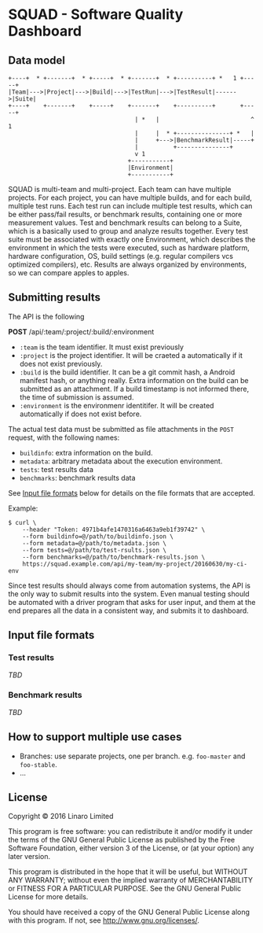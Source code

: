 # SQUAD - Software Quality Dashboard

## Data model

```
+----+  * +-------+  * +-----+  * +-------+  * +----------+ *   1 +-----+
|Team|--->|Project|--->|Build|--->|TestRun|--->|TestResult|------>|Suite|
+----+    +-------+    +-----+    +-------+    +----------+       +-----+
                                    | *   |                          ^ 1
                                    |     |  * +---------------+ *   |
                                    |     +--->|BenchmarkResult|-----+
                                    |          +---------------+
                                    v 1
                                  +-----------+
                                  |Environment|
                                  +-----------+
```

SQUAD is multi-team and multi-project. Each team can have multiple projects.
For each project, you can have multiple builds, and for each build, multiple
test runs. Each test run can include multiple test results, which can be either
pass/fail results, or benchmark results, containing one or more measurement
values. Test and benchmark results can belong to a Suite, which is a basically
used to group and analyze results together. Every test suite must be associated
with exactly one Environment, which describes the environment in which the
tests were executed, such as hardware platform, hardware configuration, OS,
build settings (e.g. regular compilers vcs optimized compilers), etc. Results
are always organized by environments, so we can compare apples to apples.

## Submitting results

The API is the following

**POST** /api/:team/:project/:build/:environment

* `:team` is the team identifier. It must exist previously
* `:project` is the project identifier. It will be craeted a automatically if
  it does not exist previously.
* `:build` is the build identifier. It can be a git commit hash, a Android
  manifest hash, or anything really. Extra information on the build can be
  submitted as an attachment. If a build timestamp is not informed there, the
  time of submission is assumed.
* `:environment` is the environmenr identitifer. It will be created
  automatically if does not exist before.

The actual test data must be submitted as file attachments in the `POST`
request, with the following names:

* `buildinfo`: extra information on the build.
* `metadata`: arbitrary metadata about the execution environment.
* `tests`: test results data
* `benchmarks`: benchmark results data

See [Input file formats](#input-file-formats) below for details on the file
formats that are accepted.

Example:

```
$ curl \
    --header "Token: 4971b4afe1470316a6463a9eb1f39742" \
    --form buildinfo=@/path/to/buildinfo.json \
    --form metadata=@/path/to/metadata.json \
    --form tests=@/path/to/test-rsults.json \
    --form benchmarks=@/path/to/benchmark-results.json \
    https://squad.example.com/api/my-team/my-project/20160630/my-ci-env
```

Since test results should always come from automation systems, the API is the
only way to submit results into the system. Even manual testing should be
automated with a driver program that asks for user input, and them at the end
prepares all the data in a consistent way, and submits it to dashboard.

## Input file formats

### Test results

_TBD_

### Benchmark results

_TBD_

## How to support multiple use cases

* Branches: use separate projects, one per branch. e.g. `foo-master` and
  `foo-stable`.
* ...

## License

Copyright © 2016 Linaro Limited

This program is free software: you can redistribute it and/or modify
it under the terms of the GNU General Public License as published by
the Free Software Foundation, either version 3 of the License, or
(at your option) any later version.

This program is distributed in the hope that it will be useful,
but WITHOUT ANY WARRANTY; without even the implied warranty of
MERCHANTABILITY or FITNESS FOR A PARTICULAR PURPOSE.  See the
GNU General Public License for more details.

You should have received a copy of the GNU General Public License
along with this program.  If not, see <http://www.gnu.org/licenses/>.

